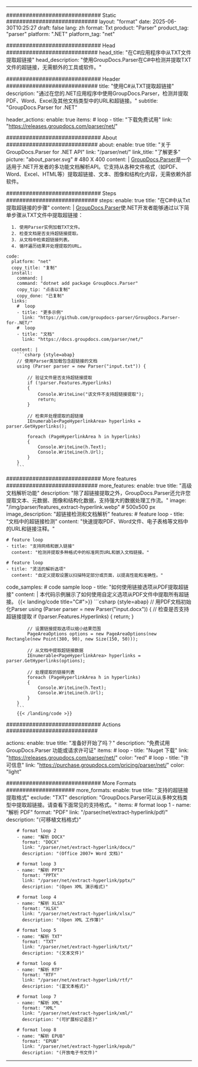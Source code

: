 


---
############################# Static ############################
layout: "format"
date:  2025-06-30T10:25:27
draft: false
lang: zh
format: Txt
product: "Parser"
product_tag: "parser"
platform: ".NET"
platform_tag: "net"

############################# Head ############################
head_title: "在C#应用程序中从TXT文件提取超链接"
head_description: "使用GroupDocs.Parser在C#中检测并提取TXT文件的超链接，无需额外的工具或软件。"

############################# Header ############################
title: "使用C#从TXT提取超链接" 
description: "通过在您的.NET应用程序中使用GroupDocs.Parser，检测并提取PDF、Word、Excel及其他文档类型中的URL和超链接。"
subtitle: "GroupDocs.Parser for .NET" 

header_actions:
  enable: true
  items:
    #  loop
    - title: "下载免费试用"
      link: "https://releases.groupdocs.com/parser/net/"
      
############################# About ############################
about:
    enable: true
    title: "关于GroupDocs.Parser for .NET API"
    link: "/parser/net/"
    link_title: "了解更多"
    picture: "about_parser.svg" # 480 X 400
    content: |
       [GroupDocs.Parser](/parser/net/)是一个适用于.NET开发者的多功能文档解析API。它支持从各种文件格式（如PDF、Word、Excel、HTML等）提取超链接、文本、图像和结构化内容，无需依赖外部软件。

############################# Steps ############################
steps:
    enable: true
    title: "在C#中从Txt提取超链接的步骤"
    content: |
      [GroupDocs.Parser](/parser/net/)使.NET开发者能够通过以下简单步骤从TXT文件中提取超链接：
      
      1. 使用Parser实例加载TXT文件。
      2. 检查文档是否支持超链接提取。
      3. 从文档中检索超链接列表。
      4. 循环遍历结果并处理提取的URL。
   
    code:
      platform: "net"
      copy_title: "复制"
      install:
        command: |
        command: "dotnet add package GroupDocs.Parser"
        copy_tip: "点击以复制"
        copy_done: "已复制"
      links:
        #  loop
        - title: "更多示例"
          link: "https://github.com/groupdocs-parser/GroupDocs.Parser-for-.NET/"
        #  loop
        - title: "文档"
          link: "https://docs.groupdocs.com/parser/net/"
          
      content: |
        ```csharp {style=abap}
        // 使用Parser类加载包含超链接的文档
        using (Parser parser = new Parser("input.txt")) {

            // 验证文件是否支持超链接提取
            if (!parser.Features.Hyperlinks)
            {
                Console.WriteLine("该文件不支持超链接提取");
                return;
            }

            // 检索并处理提取的超链接
            IEnumerable<PageHyperlinkArea> hyperlinks = parser.GetHyperlinks();

            foreach (PageHyperlinkArea h in hyperlinks)
            {
                Console.WriteLine(h.Text);
                Console.WriteLine(h.Url);
            }
        }
        ```  

############################# More features ############################
more_features:
  enable: true
  title: "高级文档解析功能"
  description: "除了超链接提取之外，GroupDocs.Parser还允许您提取文本、元数据、图像和结构化数据，支持强大的数据处理工作流。"
  image: "/img/parser/features_extract-hyperlink.webp" # 500x500 px
  image_description: "超链接检测和文档解析"
  features:
    # feature loop
    - title: "文档中的超链接检测"
      content: "快速提取PDF、Word文件、电子表格等文档中的URL和链接注释。"

    # feature loop
    - title: "支持网络和嵌入链接"
      content: "检测并提取多种格式中的标准网页URL和嵌入文档链接。"

    # feature loop
    - title: "灵活的解析选项"
      content: "自定义提取设置以扫描特定部分或页面，以提高性能和准确性。"
      
  code_samples:
    # code sample loop
    - title: "如何使用链接选项从PDF提取超链接"
      content: |
        本代码示例展示了如何使用自定义选项从PDF文件中提取所有超链接。
        {{< landing/code title="C#">}}
        ```csharp {style=abap}
        //  用PDF文档初始化Parser
        using (Parser parser = new Parser("input.docx"))
        {
            // 检查是否支持超链接提取
            if (!parser.Features.Hyperlinks)
            {
                return;
            }

            // 设置链接提取选项以缩小结果范围
            PageAreaOptions options = new PageAreaOptions(new Rectangle(new Point(380, 90), new Size(150, 50)));

            // 从文档中提取超链接数据
            IEnumerable<PageHyperlinkArea> hyperlinks = parser.GetHyperlinks(options);

            // 处理提取的链接列表
            foreach (PageHyperlinkArea h in hyperlinks)
            {
                Console.WriteLine(h.Text);
                Console.WriteLine(h.Url);
            }
        }
        ```
        {{< /landing/code >}}


############################# Actions ############################

actions:
  enable: true
  title: "准备好开始了吗？"
  description: "免费试用 GroupDocs.Parser 功能或请求许可证"
  items:
    #  loop
    - title: "Nuget 下载"
      link: "https://releases.groupdocs.com/parser/net/"
      color: "red"
        #  loop
    - title: "许可信息"
      link: "https://purchase.groupdocs.com/pricing/parser/net/"
      color: "light"


############################# More Formats #####################
more_formats:
    enable: true
    title: "支持的超链接提取格式"
    exclude: "TXT"
    description: "GroupDocs.Parser可以从多种文档类型中提取超链接。请查看下面常见的支持格式。"
    items: 
        # format loop 1
        - name: "解析 PDF"
          format: "PDF"
          link: "/parser/net/extract-hyperlink/pdf/"
          description: "(可移植文档格式)"
          
        # format loop 2
        - name: "解析 DOCX"
          format: "DOCX"
          link: "/parser/net/extract-hyperlink/docx/"
          description: "(Office 2007+ Word 文档)"
          
        # format loop 3
        - name: "解析 PPTX"
          format: "PPTX"
          link: "/parser/net/extract-hyperlink/pptx/"
          description: "(Open XML 演示格式)"
          
        # format loop 4
        - name: "解析 XLSX"
          format: "XLSX"
          link: "/parser/net/extract-hyperlink/xlsx/"
          description: "(Open XML 工作簿)"
          
        # format loop 5
        - name: "解析 TXT"
          format: "TXT"
          link: "/parser/net/extract-hyperlink/txt/"
          description: "(文本文件)"
          
        # format loop 6
        - name: "解析 RTF"
          format: "RTF"
          link: "/parser/net/extract-hyperlink/rtf/"
          description: "(富文本格式)"
          
        # format loop 7
        - name: "解析 XML"
          format: "XML"
          link: "/parser/net/extract-hyperlink/xml/"
          description: "(可扩展标记语言)"
          
        # format loop 8
        - name: "解析 EPUB"
          format: "EPUB"
          link: "/parser/net/extract-hyperlink/epub/"
          description: "(开放电子书文件)"
         
          

---